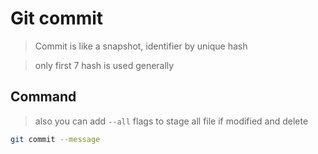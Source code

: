 # Git commit
> Commit is like a snapshot, identifier by unique hash 

> only first 7 hash is used generally

## Command
> also you can add `--all` flags to stage all file if modified and delete
```sh
git commit --message
```